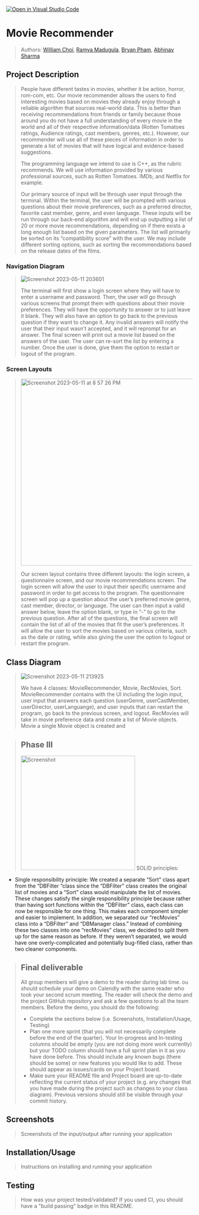 [![Open in Visual Studio Code](https://classroom.github.com/assets/open-in-vscode-718a45dd9cf7e7f842a935f5ebbe5719a5e09af4491e668f4dbf3b35d5cca122.svg)](https://classroom.github.com/online_ide?assignment_repo_id=10951875&assignment_repo_type=AssignmentRepo)
# Movie Recommender
 > Authors: [William Choi](https://github.com/williamjaec), [Ramya Madugula](https://github.com/ramyaxmad), [Bryan Pham](https://github.com/Bryanpham004), [Abhinav Sharma](https://github.com/abhnv-shrma)

## Project Description
> People have different tastes in movies, whether it be action, horror, rom-com, etc. Our movie recommender allows the users to find interesting movies based on movies they already enjoy through a reliable algorithm that sources real-world data. This is better than receiving recommendations from friends or family because those around you do not have a full understanding of every movie in the world and all of their respective information/data (Rotten Tomatoes ratings, Audience ratings, cast members, genres, etc.). However, our recommender will use all of these pieces of information in order to generate a list of movies that will have logical and evidence-based suggestions.
> 
> The programming language we intend to use is C++, as the rubric recommends. We will use information provided by various professional sources, such as Rotten Tomatoes. IMDb, and Netflix for example.
> 
> Our primary source of input will be through user input through the terminal. Within the terminal, the user will be prompted with various questions about their movie preferences, such as a preferred director, favorite cast member, genre, and even language. These inputs will be run through our back-end algorithm and will end up outputting a list of 20 or more movie recommendations, depending on if there exists a long enough list based on the given parameters. The list will primarily be sorted on its “compatibility score” with the user. We may include different sorting options, such as sorting the recommendations based on the release dates of the films.
>
### Navigation Diagram
> ![Screenshot 2023-05-11 203601](https://github.com/cs100/final-project-rmadu002-ashar165-wchoi053-bpham082/assets/129914516/f9e59ca4-617d-4630-8dcb-a34843c919ca)
> 
> The terminal will first show a login screen where they will have to enter a username and password. Then, the user will go through various screens that prompt them with questions about their movie preferences. They will have the opportunity to answer or to just leave it blank. They will also have an option to go back to the previous question if they want to change it. Any invalid answers will notify the user that their input wasn't accepted, and it will reprompt for an answer. The final screen will print out a movie list based on the answers of the user. The user can re-sort the list by entering a number. Once the user is done, give them the option to restart or logout of the program.


### Screen Layouts
 > <img width="503" alt="Screenshot 2023-05-11 at 8 57 26 PM" src="https://github.com/cs100/final-project-rmadu002-ashar165-wchoi053-bpham082/assets/114566035/56cbd3bf-b581-440b-a369-2049b879b549">
 > 
 > Our screen layout contains three different layouts: the login screen, a questionnaire screen, and our movie recommendations screen. The login screen will allow the user to input their specific username and password in order to get access to the program. The questionnaire screen will pop up a question about the user’s preferred movie genre, cast member, director, or language. The user can then input a valid answer below, leave the option blank, or type in “-” to go to the previous question. After all of the questions, the final screen will contain the list of all of the movies that fit the user’s preferences. It will allow the user to sort the movies based on various criteria, such as the date or rating, while also giving the user the option to logout or restart the program. 


## Class Diagram
 > ![Screenshot 2023-05-11 213925](https://github.com/cs100/final-project-rmadu002-ashar165-wchoi053-bpham082/assets/129914516/c91b30fc-9030-4330-93bd-34f560410f91)
 > 
 > We have 4 classes: MovieRecommender, Movie, RecMovies, Sort. 
 > MovieRecommender 
 > contains with the UI including the login input, user input that answers each question (userGenre, userCastMember, userDirector, userLanguange), and user inputs that can restart the program, go back to the previous screen, and logout. 
 > RecMovies
 > will take in movie preference data and create a list of Movie objects.
 > Movie
 > a single Movie object is created and 

 > ## Phase III
 > <img width="308" alt="Screenshot" src="https://github.com/cs100/final-project-rmadu002-ashar165-wchoi053-bpham082/assets/114566035/14fa9c66-c81f-49cb-b4d6-8ecaa171d6f3">
 > SOLID principles:
- Single responsibility principle: We created a separate “Sort” class apart from the “DBFilter “class since the “DBFilter” class creates the original list of movies and a “Sort” class would manipulate the list of movies.
 These changes satisfy the single responsibility principle because rather than having sort functions within the “DBFilter” class, each class can now be responsible for one thing. This makes each component simpler and easier to implement. In addition, we separated our “recMovies” class into a “DBFilter” and “DBManager class.” Instead of combining these two classes into one “recMovies” class, we decided to split them up for the same reason as before. If they weren’t separated, we would have one overly-complicated and potentially bug-filled class, rather than two cleaner components. 




 
 > ## Final deliverable
 > All group members will give a demo to the reader during lab time. ou should schedule your demo on Calendly with the same reader who took your second scrum meeting. The reader will check the demo and the project GitHub repository and ask a few questions to all the team members. 
 > Before the demo, you should do the following:
 > * Complete the sections below (i.e. Screenshots, Installation/Usage, Testing)
 > * Plan one more sprint (that you will not necessarily complete before the end of the quarter). Your In-progress and In-testing columns should be empty (you are not doing more work currently) but your TODO column should have a full sprint plan in it as you have done before. This should include any known bugs (there should be some) or new features you would like to add. These should appear as issues/cards on your Project board.
 > * Make sure your README file and Project board are up-to-date reflecting the current status of your project (e.g. any changes that you have made during the project such as changes to your class diagram). Previous versions should still be visible through your commit history. 
 
 ## Screenshots
 > Screenshots of the input/output after running your application
 ## Installation/Usage
 > Instructions on installing and running your application
 ## Testing
 > How was your project tested/validated? If you used CI, you should have a "build passing" badge in this README.
 
